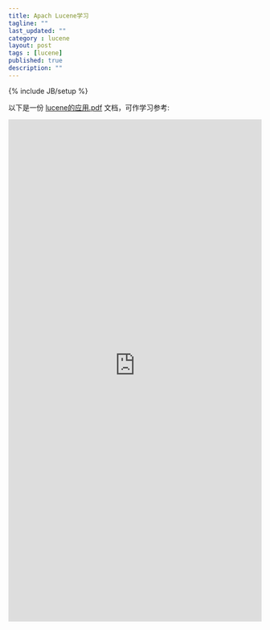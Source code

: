 ```yaml
---
title: Apach Lucene学习
tagline: ""
last_updated: ""
category : lucene
layout: post
tags : [lucene]
published: true
description: ""
---
```

{% include JB/setup %}

<p>
以下是一份
<a href="http://rustic.oss-cn-qingdao.aliyuncs.com/study/lucene%E7%9A%84%E5%BA%94%E7%94%A8.pdf" target="_blank">lucene的应用.pdf</a>
 文档，可作学习参考:
</p>
<embed src="http://rustic.oss-cn-qingdao.aliyuncs.com/study/lucene%E7%9A%84%E5%BA%94%E7%94%A8.pdf" width="100%" height="1000" alt="pdf" pluginspage="http://www.adobe.com/products/acrobat/readstep2.html" internalinstanceid="6" title>

<!-- <p>
这是
<a href="http://rustic.oss-cn-qingdao.aliyuncs.com/study/ik%E5%88%86%E8%AF%8D%E5%99%A8%E8%AF%B4%E6%98%8E%E6%96%87%E6%A1%A3" target="_blank">ik分词器说明文档</a>
 文档，学习参考:
</p>
<center><embed src="http://rustic.oss-cn-qingdao.aliyuncs.com/study/ik%E5%88%86%E8%AF%8D%E5%99%A8%E8%AF%B4%E6%98%8E%E6%96%87%E6%A1%A3" width="100%" height="1000" alt="pdf" pluginspage="http://www.adobe.com/products/acrobat/readstep2.html" internalinstanceid="6" title>/center> -->

<!-- [lucene_study](/study/lucene的应用.pdf) -->

